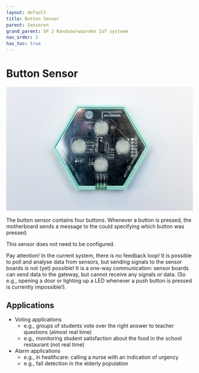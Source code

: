 ```yaml
---
layout: default
title: Button Sensor
parent: Sensoren
grand_parent: SP 2 Randvoorwaarden IoT systeem
nav_order: 3
has_toc: true
---
```


# Button Sensor


![](../assets/images/button-sensor.jpg)

The button sensor contains four buttons.
Whenever a button is pressed, the motherboard sends a message to the could specifying which button was pressed.

This sensor does not need to be configured.

Pay attention! In the current system, there is no feedback loop! It is possible to poll and analyse data from sensors, but sending signals to the sensor boards is not (yet) possible! It is a one-way communication: sensor boards can send data to the gateway, but cannot receive any signals or data. (So e.g., opening a door or lighting up a LED whenever a push button is pressed is currently impossible!).

## Applications
- Voting applications
	* e.g., groups of students vote over the right answer to teacher questions (almost real time)
	* e.g., monitoring student satisfaction about the food in the school restaurant (not real time)
- Alarm applications
	* e.g., in healthcare: calling a nurse with an indication of urgency
	* e.g., fall detection in the elderly population